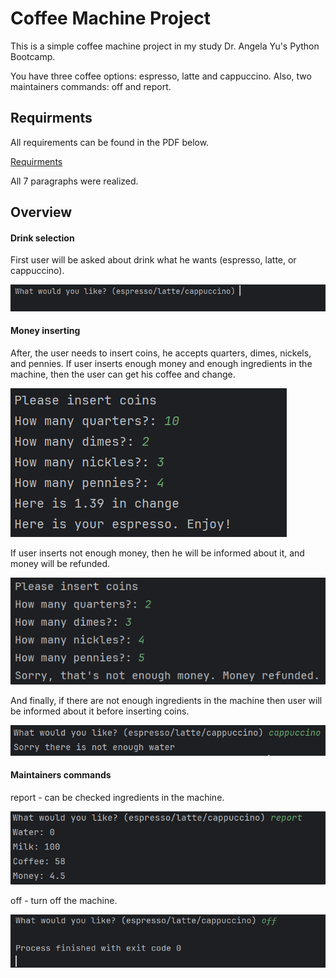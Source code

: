 
# Coffee Machine Project

This is a simple coffee machine project in my study Dr. Angela Yu's Python Bootcamp.

You have three coffee options: espresso, latte and cappuccino. Also, two maintainers commands: off and report.


## Requirments
All requirements can be found in the PDF below. 

[Requirments](https://docdro.id/ys8MTHB)

All 7 paragraphs were realized.
## Overview
#### Drink selection
First user will be asked about drink what he wants (espresso, latte, or cappuccino).

![Alt text](https://github.com/StannlyGo/CoffeeMachine/blob/master/img/drink%20selection.png)
#### Money inserting
After, the user needs to insert coins, he accepts quarters, dimes, nickels, and pennies. 
If user inserts enough money and enough ingredients in the machine, then the user can get his coffee and change.

![Alt text](https://github.com/StannlyGo/CoffeeMachine/blob/master/img/success.png)

If user inserts not enough money, then he will be informed about it, and money will be refunded.

![Alt text](https://github.com/StannlyGo/CoffeeMachine/blob/master/img/not%20enough%20money.png)

And finally, if there are not enough ingredients in the machine then user will be informed about it before inserting coins.

![Alt text](https://github.com/StannlyGo/CoffeeMachine/blob/master/img/not%20enough%20ing.png)
#### Maintainers commands
report - can be checked ingredients in the machine.

![Alt text](https://github.com/StannlyGo/CoffeeMachine/blob/master/img/report.png)

off - turn off the machine.

![Alt text](https://github.com/StannlyGo/CoffeeMachine/blob/master/img/off.png)
